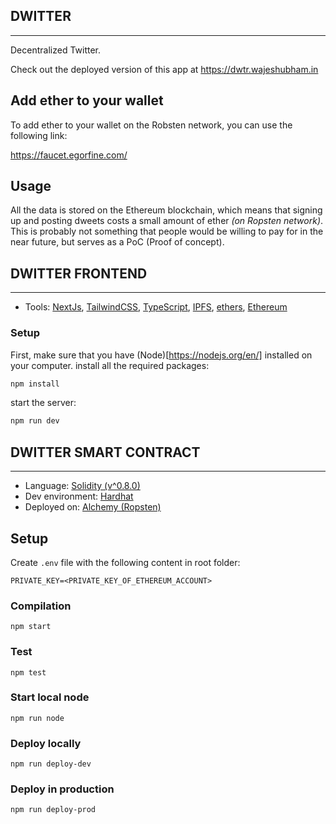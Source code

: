 ## DWITTER

---

Decentralized Twitter.

Check out the deployed version of this app at https://dwtr.wajeshubham.in

## Add ether to your wallet

To add ether to your wallet on the Robsten network, you can use the following link:

https://faucet.egorfine.com/

## Usage

All the data is stored on the Ethereum blockchain, which means that signing up and posting dweets costs a small amount of ether _(on Ropsten network)_. This is probably not something that people would be willing to pay for in the near future, but serves as a PoC (Proof of concept).

## DWITTER FRONTEND

---

- Tools: [NextJs](https://nextjs.org/), [TailwindCSS](https://tailwindcss.com/), [TypeScript](https://www.typescriptlang.org/),
  [IPFS](https://ipfs.io/), [ethers](https://www.npmjs.com/package/ethers), [Ethereum](https://ethereum.org/en/)

### Setup

First, make sure that you have (Node)[https://nodejs.org/en/] installed on your computer.
install all the required packages:

```bash
npm install
```

start the server:

```bash
npm run dev
```

## DWITTER SMART CONTRACT

---

- Language: [Solidity (v^0.8.0)](https://docs.soliditylang.org/en/v0.8.13/)
- Dev environment: [Hardhat](https://hardhat.org/getting-started/)
- Deployed on: [Alchemy (Ropsten)](https://alchemy.com/)

## Setup

Create `.env` file with the following content in root folder:

```
PRIVATE_KEY=<PRIVATE_KEY_OF_ETHEREUM_ACCOUNT>
```

### Compilation

```shell
npm start
```

### Test

```shell
npm test
```

### Start local node

```shell
npm run node
```

### Deploy locally

```shell
npm run deploy-dev
```

### Deploy in production

```shell
npm run deploy-prod
```
